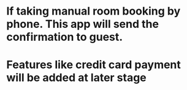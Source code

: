 # If taking manual room booking by phone. This app will send the confirmation to guest. 
# Features like credit card payment will be added at later stage

